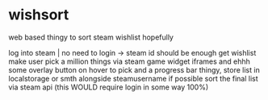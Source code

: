 # wishsort
web based thingy to sort steam wishlist hopefully


log into steam | no need to login  -> steam id should be enough
get wishlist
make user pick a million things via steam game widget iframes and ehhh some overlay button on hover to pick and a progress bar thingy, store list in localstorage or smth alongside steamusername
if possible sort the final list via steam api (this WOULD require login in some way 100%)
